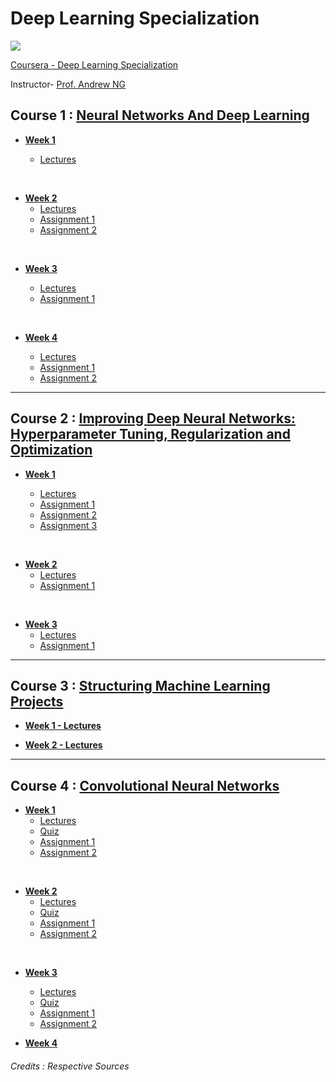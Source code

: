# Deep Learning Specialization


![](https://github.com/greyhatguy007/deep-learning-specialization/blob/main/resources/head_master.png)

[Coursera - Deep Learning Specialization](https://www.coursera.org/specializations/deep-learning)

Instructor- [Prof. Andrew NG](https://www.andrewng.org/)


## Course 1 : [Neural Networks And Deep Learning](https://github.com/greyhatguy007/deep-learning-specialization/tree/main/C1-NeuralNetworksAndDeepLearning)

- [<b> Week 1 </b> ](https://github.com/greyhatguy007/deep-learning-specialization/tree/main/C1-NeuralNetworksAndDeepLearning/week1/)
 
    - [Lectures](https://github.com/greyhatguy007/deep-learning-specialization/tree/main/C1-NeuralNetworksAndDeepLearning/week1/lectures)
 
 <br/>

- [<b> Week 2 </b> ](https://github.com/greyhatguy007/deep-learning-specialization/tree/main/C1-NeuralNetworksAndDeepLearning/week2/)
    - [Lectures](https://github.com/greyhatguy007/deep-learning-specialization/tree/main/C1-NeuralNetworksAndDeepLearning/week2/lectures)
    - [Assignment 1](https://github.com/greyhatguy007/deep-learning-specialization/tree/main/C1-NeuralNetworksAndDeepLearning/week2/W2A1)
    - [Assignment 2](https://github.com/greyhatguy007/deep-learning-specialization/tree/main/C1-NeuralNetworksAndDeepLearning/week2/W2A2)

<br/>

- [<b> Week 3 </b> ](https://github.com/greyhatguy007/deep-learning-specialization/tree/main/C1-NeuralNetworksAndDeepLearning/week3/)

    - [Lectures](https://github.com/greyhatguy007/deep-learning-specialization/tree/main/C1-NeuralNetworksAndDeepLearning/week3/lectures)
    - [Assignment 1](https://github.com/greyhatguy007/deep-learning-specialization/tree/main/C1-NeuralNetworksAndDeepLearning/week3/W3A1)

<br/>

- [<b> Week 4 </b> ](https://github.com/greyhatguy007/deep-learning-specialization/tree/main/C1-NeuralNetworksAndDeepLearning/week4/)

    - [Lectures](https://github.com/greyhatguy007/deep-learning-specialization/tree/main/C1-NeuralNetworksAndDeepLearning/week4/lectures)
    - [Assignment 1](https://github.com/greyhatguy007/deep-learning-specialization/tree/main/C1-NeuralNetworksAndDeepLearning/week4/W4A1)
    - [Assignment 2](https://github.com/greyhatguy007/deep-learning-specialization/tree/main/C1-NeuralNetworksAndDeepLearning/week4/W4A2)

<hr/>

## Course 2 : [Improving Deep Neural Networks: Hyperparameter Tuning, Regularization and Optimization](https://github.com/greyhatguy007/deep-learning-specialization/tree/main/C2-Improving%20Deep%20Neural%20Networks:%20Hyperparameter%20Tuning%2C%20Regularization%20and%20Optimization)

- [<b> Week 1</b>](https://github.com/greyhatguy007/deep-learning-specialization/tree/main/C2-Improving%20Deep%20Neural%20Networks:%20Hyperparameter%20Tuning%2C%20Regularization%20and%20Optimization/week1)

    - [Lectures](https://github.com/greyhatguy007/deep-learning-specialization/tree/main/C2-Improving%20Deep%20Neural%20Networks:%20Hyperparameter%20Tuning%2C%20Regularization%20and%20Optimization/week1/lectures)
    - [Assignment 1](https://github.com/greyhatguy007/deep-learning-specialization/tree/main/C2-Improving%20Deep%20Neural%20Networks:%20Hyperparameter%20Tuning%2C%20Regularization%20and%20Optimization/week1/programming%20assignments/W1A1)
    - [Assignment 2](https://github.com/greyhatguy007/deep-learning-specialization/tree/main/C2-Improving%20Deep%20Neural%20Networks:%20Hyperparameter%20Tuning%2C%20Regularization%20and%20Optimization/week1/programming%20assignments/W1A2)
    - [Assignment 3](https://github.com/greyhatguy007/deep-learning-specialization/tree/main/C2-Improving%20Deep%20Neural%20Networks:%20Hyperparameter%20Tuning%2C%20Regularization%20and%20Optimization/week1/programming%20assignments/W1A3)

<br/>

- [<b> Week 2</b>](https://github.com/greyhatguy007/deep-learning-specialization/tree/main/C2-Improving%20Deep%20Neural%20Networks:%20Hyperparameter%20Tuning%2C%20Regularization%20and%20Optimization/week2)
    - [Lectures](https://github.com/greyhatguy007/deep-learning-specialization/tree/main/C2-Improving%20Deep%20Neural%20Networks:%20Hyperparameter%20Tuning%2C%20Regularization%20and%20Optimization/week2/lectures)
    - [Assignment 1](https://github.com/greyhatguy007/deep-learning-specialization/tree/main/C2-Improving%20Deep%20Neural%20Networks:%20Hyperparameter%20Tuning%2C%20Regularization%20and%20Optimization/week2/pogramming%20assignments/W2A1)

<br/>

- [<b> Week 3</b>](https://github.com/greyhatguy007/deep-learning-specialization/tree/main/C2-Improving%20Deep%20Neural%20Networks:%20Hyperparameter%20Tuning%2C%20Regularization%20and%20Optimization/week3)
    - [Lectures](https://github.com/greyhatguy007/deep-learning-specialization/tree/main/C2-Improving%20Deep%20Neural%20Networks:%20Hyperparameter%20Tuning%2C%20Regularization%20and%20Optimization/week3/lectures)
    - [Assignment 1](https://github.com/greyhatguy007/deep-learning-specialization/tree/main/C2-Improving%20Deep%20Neural%20Networks:%20Hyperparameter%20Tuning%2C%20Regularization%20and%20Optimization/week3/programming%20assignments/W3A1)

<hr/>

## Course 3 : [Structuring Machine Learning Projects](https://github.com/greyhatguy007/deep-learning-specialization/tree/main/C3-Structuring%20Machine%20Learning%20Projects)

- [<b> Week 1 - Lectures </b>](https://github.com/greyhatguy007/deep-learning-specialization/tree/main/C3-Structuring%20Machine%20Learning%20Projects/week1)

- [<b> Week 2 - Lectures </b>](https://github.com/greyhatguy007/deep-learning-specialization/tree/main/C3-Structuring%20Machine%20Learning%20Projects/week2)

<hr/>


## Course 4 : [Convolutional Neural Networks](/C4-Convolutional%20Neural%20Networks/)

- [<b>Week 1</b>](/C4-Convolutional%20Neural%20Networks/week1/)
  - [Lectures](/C4-Convolutional%20Neural%20Networks/week1/lectures/)
  - [Quiz](/C4-Convolutional%20Neural%20Networks/week1/Quiz%20-%20The%20Basics%20of%20ConvNets%20/)
  - [Assignment 1](/C4-Convolutional%20Neural%20Networks/week1/W1A1/)
  - [Assignment 2](/C4-Convolutional%20Neural%20Networks/week1/W1A2/)

<br/>

- [<b>Week 2</b>](/C4-Convolutional%20Neural%20Networks/week2/)
  - [Lectures](/C4-Convolutional%20Neural%20Networks/week2/lectures)
  - [Quiz](/C4-Convolutional%20Neural%20Networks/week2/Quiz%20-%20Deep%20Convolutional%20Models)
  - [Assignment 1](/C4-Convolutional%20Neural%20Networks/week2/W2A1/)
  - [Assignment 2](/C4-Convolutional%20Neural%20Networks/week2/W2A2/)
  
<br/>  

- [<b>Week 3</b>](/C4-Convolutional%20Neural%20Networks/week3/)
  - [Lectures](/C4-Convolutional%20Neural%20Networks/week3/lectures/)
  - [Quiz](/C4-Convolutional%20Neural%20Networks/week3/Quiz%20-%20Detection%20Algorithms%20/)
  - [Assignment 1](/C4-Convolutional%20Neural%20Networks/week3/C4W3A1)
  - [Assignment 2](/C4-Convolutional%20Neural%20Networks/week3/C4W3A2)

- [<b>Week 4</b>](/C4-Convolutional%20Neural%20Networks/week4/)



###### Credits : Respective Sources